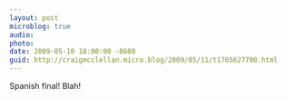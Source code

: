 ```yaml
---
layout: post
microblog: true
audio: 
photo: 
date: 2009-05-10 18:00:00 -0600
guid: http://craigmcclellan.micro.blog/2009/05/11/t1765627700.html
---
```

Spanish final! Blah!
